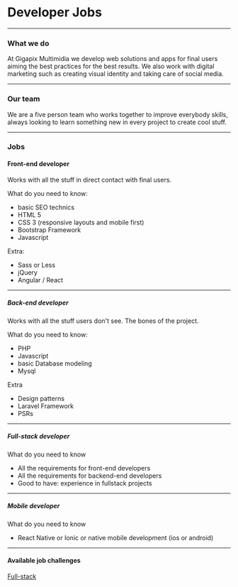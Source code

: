 # Developer Jobs

---

### What we do

At Gigapix Multimidia we develop web solutions and apps for final users aiming the best practices for the best results. We  also work with digital marketing such as creating visual identity and taking care of social media.

---

### Our team

We are a five person team who works together to improve everybody skills, always looking to learn something new in every project to create cool stuff.

---

### Jobs

#### Front-end developer

Works with all the stuff in direct contact with final users.

What do you need to know:
- basic SEO technics
- HTML 5
- CSS 3 (responsive layouts and mobile first)
- Bootstrap Framework
- Javascript 

Extra:
- Sass or Less
- jQuery
- Angular / React

---

##### Back-end developer

Works with all the stuff users don't see. The bones of the project.

What do you need to know:

- PHP
- Javascript
- basic Database modeling
- Mysql

Extra
- Design patterns
- Laravel Framework
- PSRs
---

##### Full-stack developer

What do you need to know
- All the requirements for front-end developers
- All the requirements for backend-end developers
- Good to have: experience in fullstack projects

---

##### Mobile developer

What do you need to know
- React Native or Ionic or native mobile development (ios or android)

---

#### Available job challenges

 [Full-stack](./challenges/fullstack.md)
